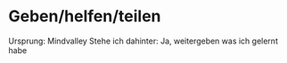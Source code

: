 # Geben/helfen/teilen

Ursprung: Mindvalley
Stehe ich dahinter: Ja, weitergeben was ich gelernt habe
